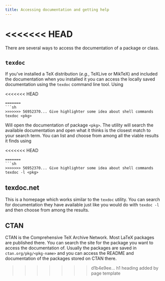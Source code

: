 ```yaml
---
title: Accessing documentation and getting help
---
```

<<<<<<< HEAD
=======


There are several ways to access the documentation of a package or class.

## `texdoc`

If you've installed a TeX distribution (_e.g._, TeXLive or MikTeX) and included
the documentation when you installed it you can access the locally saved
documentation using the `texdoc` command line tool. Using

<<<<<<< HEAD
<!-- {% raw %} -->
```
=======
```sh
>>>>>>> 56952370... Give highlighter some idea about shell commands
texdoc <pkg>
```
<!-- {% endraw %} -->

Will open the documentation of package `<pkg>`. The utility will search the
available documentation and open what it thinks is the closest match to your
search term. You can list and choose from among all the viable results it finds
using

<<<<<<< HEAD
<!-- {% raw %} -->
```
=======
```sh
>>>>>>> 56952370... Give highlighter some idea about shell commands
texdoc -l <pkg>
```
<!-- {% endraw %} -->


## texdoc.net

This is a homepage which works similar to the `texdoc` utility. You can search
for documentation they have available just like you would do with `texdoc -l`
and then choose from among the results.


## CTAN

CTAN is the Comprehensive TeX Archive Network. Most LaTeX packages are published
there. You can search the site for the package you want to access the
documentation of. Usually the packages are saved in `ctan.org/pkg/<pkg-name>`
and you can access the README and documentation of the packages stored on CTAN
there.
>>>>>>> d1b4e9ee... h1 heading added by page template
